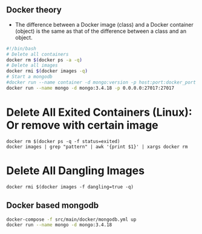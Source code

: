 ## Docker theory
* The difference between a Docker image (class) and a Docker container (object) is the same as that of the difference between a class and an object.

```bash
#!/bin/bash
# Delete all containers
docker rm $(docker ps -a -q)
# Delete all images
docker rmi $(docker images -q)
# Start a mongodb
#docker run --name container -d mongo:version -p host:port:docker_port
docker run --name mongo -d mongo:3.4.18 -p 0.0.0.0:27017:27017
```


# Delete All Exited Containers (Linux): Or remove with certain image
```shell
docker rm $(docker ps -q -f status=exited)
docker images | grep "pattern" | awk '{print $1}' | xargs docker rm
```

# Delete All Dangling Images
```shell
docker rmi $(docker images -f dangling=true -q)
```

## Docker based mongodb
```bash
docker-compose -f src/main/docker/mongodb.yml up
docker run --name mongo -d mongo:3.4.18
```